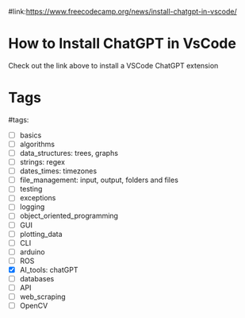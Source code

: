 #link:https://www.freecodecamp.org/news/install-chatgpt-in-vscode/

# How to Install ChatGPT in VsCode
Check out the link above to install a VSCode ChatGPT extension

# Tags
#tags: 

- [ ] basics
- [ ] algorithms
- [ ] data_structures: trees, graphs
- [ ] strings: regex
- [ ] dates_times: timezones
- [ ] file_management: input, output, folders and files
- [ ] testing
- [ ] exceptions
- [ ] logging
- [ ] object_oriented_programming
- [ ] GUI
- [ ] plotting_data
- [ ] CLI
- [ ] arduino
- [ ] ROS
- [X] AI_tools: chatGPT
- [ ] databases
- [ ] API
- [ ] web_scraping
- [ ] OpenCV